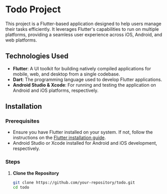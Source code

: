 # Todo Project

This project is a Flutter-based application designed to help users manage their tasks efficiently. It leverages Flutter's capabilities to run on multiple platforms, providing a seamless user experience across iOS, Android, and web platforms.

## Technologies Used

- **Flutter**: A UI toolkit for building natively compiled applications for mobile, web, and desktop from a single codebase.
- **Dart**: The programming language used to develop Flutter applications.
- **Android Studio & Xcode**: For running and testing the application on Android and iOS platforms, respectively.

## Installation

### Prerequisites

- Ensure you have Flutter installed on your system. If not, follow the instructions on the [Flutter installation guide](https://flutter.dev/docs/get-started/install).
- Android Studio or Xcode installed for Android and iOS development, respectively.

### Steps

1. **Clone the Repository**

   ```sh
   git clone https://github.com/your-repository/todo.git
   cd todo
